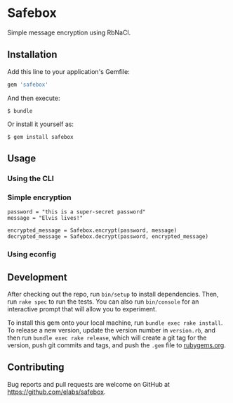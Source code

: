 # Safebox

Simple message encryption using RbNaCl.

## Installation

Add this line to your application's Gemfile:

```ruby
gem 'safebox'
```

And then execute:

    $ bundle

Or install it yourself as:

    $ gem install safebox

## Usage

### Using the CLI

### Simple encryption

```
password = "this is a super-secret password"
message = "Elvis lives!"

encrypted_message = Safebox.encrypt(password, message)
decrypted_message = Safebox.decrypt(password, encrypted_message)
```

### Using econfig

## Development

After checking out the repo, run `bin/setup` to install dependencies. Then, run
`rake spec` to run the tests. You can also run `bin/console` for an interactive
prompt that will allow you to experiment.

To install this gem onto your local machine, run `bundle exec rake install`. To
release a new version, update the version number in `version.rb`, and then run
`bundle exec rake release`, which will create a git tag for the version, push
git commits and tags, and push the `.gem` file to
[rubygems.org](https://rubygems.org).

## Contributing

Bug reports and pull requests are welcome on GitHub at https://github.com/elabs/safebox.
